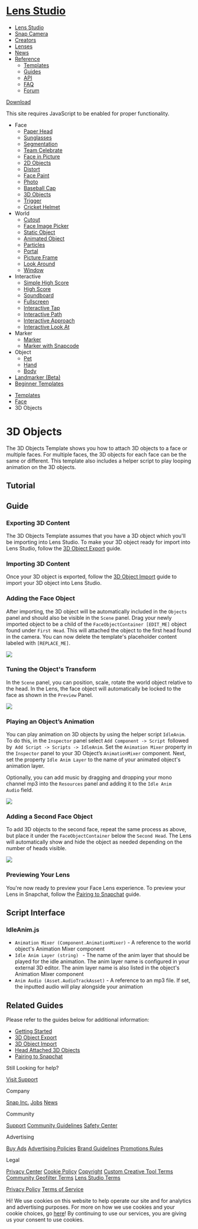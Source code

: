 # [Lens Studio](/)

  - [Lens Studio](/)
  - [Snap Camera](/snap-camera)
  - [Creators](/creators)
  - [Lenses](/lenses)
  - [News](/news)
  - [Reference](#)
      - [Templates](/templates)
      - [Guides](/guides)
      - [API](/api)
      - [FAQ](/support)
      - [Forum](https://support.lensstudio.com/hc/en-us/community/topics)

[Download](/download)

[](#) [](#)

This site requires JavaScript to be enabled for proper functionality.

  - Face
      - [Paper Head](/templates/face/paper-head)
      - [Sunglasses](/templates/face/sunglasses)
      - [Segmentation](/templates/face/segmentation)
      - [Team Celebrate](/templates/face/team-celebrate)
      - [Face in Picture](/templates/face/face-in-picture)
      - [2D Objects](/templates/face/2d-objects)
      - [Distort](/templates/face/distort)
      - [Face Paint](/templates/face/face-paint)
      - [Photo](/templates/face/photo)
      - [Baseball Cap](/templates/face/baseball-cap)
      - [3D Objects](/templates/face/3d-objects)
      - [Trigger](/templates/face/trigger)
      - [Cricket Helmet](/templates/face/cricket-helmet)
  - World
      - [Cutout](/templates/world/cutout)
      - [Face Image Picker](/templates/world/face-image-picker)
      - [Static Object](/templates/world/static-object)
      - [Animated Object](/templates/world/animated-object)
      - [Particles](/templates/world/particles)
      - [Portal](/templates/world/portal)
      - [Picture Frame](/templates/world/picture-frame)
      - [Look Around](/templates/world/look-around)
      - [Window](/templates/world/window)
  - Interactive
      - [Simple High Score](/templates/interactive/simple-high-score)
      - [High Score](/templates/interactive/high-score)
      - [Soundboard](/templates/interactive/soundboard)
      - [Fullscreen](/templates/interactive/fullscreen)
      - [Interactive Tap](/templates/interactive/interactive-tap)
      - [Interactive Path](/templates/interactive/interactive-path)
      - [Interactive
        Approach](/templates/interactive/interactive-approach)
      - [Interactive Look
        At](/templates/interactive/interactive-look-at)
  - Marker
      - [Marker](/templates/marker/marker)
      - [Marker with Snapcode](/templates/marker/marker-with-snapcode)
  - Object
      - [Pet](/templates/object/pet)
      - [Hand](/templates/object/hand)
      - [Body](/templates/object/body)
  - [Landmarker (Beta)](/templates/landmarker)
  - [Beginner Templates](/templates/beginner-templates)

<!-- end list -->

  - [Templates](/templates)
  - [Face](/templates/face)
  - 3D Objects

# 3D Objects

The 3D Objects Template shows you how to attach 3D objects to a face or
multiple faces. For multiple faces, the 3D objects for each face can be
the same or different. This template also includes a helper script to
play looping animation on the 3D objects.

## Tutorial

## Guide

### Exporting 3D Content

The 3D Objects Template assumes that you have a 3D object which you'll
be importing into Lens Studio. To make your 3D object ready for import
into Lens Studio, follow the [3D Object
Export](https://lensstudio.snapchat.com/guides/3d/3d-object-export)
guide.

### Importing 3D Content

Once your 3D object is exported, follow the [3D Object
Import](https://lensstudio.snapchat.com/guides/3d/3d-object-import)
guide to import your 3D object into Lens Studio.

### Adding the Face Object

After importing, the 3D object will be automatically included in the
`Objects` panel and should also be visible in the `Scene` panel. Drag
your newly imported object to be a child of the `FaceObjectContainer
[EDIT_ME]` object found under `First Head`. This will attached the
object to the first head found in the camera. You can now delete the
template's placeholder content labeled with `[REPLACE_ME]`.

![](https://storage.googleapis.com/snapchat-lens-assets/f1a09194-f02d-43ed-92b8-62e843179ff0/lensStudio/Templates/img_new/3d_objects_template_add_face_object.gif)

### Tuning the Object's Transform

In the `Scene` panel, you can position, scale, rotate the world object
relative to the head. In the Lens, the face object will automatically be
locked to the face as shown in the `Preview` Panel.

![](https://storage.googleapis.com/snapchat-lens-assets/f1a09194-f02d-43ed-92b8-62e843179ff0/lensStudio/Templates/img_new/3d_objects_template_tune_object_transform.gif)

### Playing an Object’s Animation

You can play animation on 3D objects by using the helper script
`IdleAnim`. To do this, in the `Inspector` panel select ` Add Component
-> Script  `followed by  `Add Script -> Scripts -> IdleAnim`. Set
the `Animation Mixer` property in the `Inspector` panel to your 3D
Object’s `AnimationMixer` component. Next, set the property `Idle Anim
Layer` to the name of your animated object's animation layer. 

Optionally, you can add music by dragging and dropping your mono channel
mp3 into the `Resources` panel and adding it to the `Idle Anim
Audio` field.<span class="underline"></span>

![](https://storage.googleapis.com/snapchat-lens-assets/f1a09194-f02d-43ed-92b8-62e843179ff0/lensStudio/Templates/img_new/3d_objects_template_idle_animation.gif)

### Adding a Second Face Object

To add 3D objects to the second face, repeat the same process as above,
but place it under the `FaceObjectContainer` below the `Second Head`.
The Lens will automatically show and hide the object as needed depending
on the number of heads visible.

![](https://storage.googleapis.com/snapchat-lens-assets/f1a09194-f02d-43ed-92b8-62e843179ff0/lensStudio/Templates/img_new/3d_objects_template_second_head.gif)

### Previewing Your Lens

You're now ready to preview your Face Lens experience. To preview your
Lens in Snapchat, follow the [Pairing to
Snapchat](https://lensstudio.snapchat.com/guides/general/pairing-to-snapchat)
guide.

## Script Interface

### IdleAnim.js

  - `Animation Mixer (Component.AnimationMixer)` - A reference to the
    world object's Animation Mixer component
  - ` Idle Anim Layer (string)  ` - The name of the anim layer that
    should be played for the idle animation. The anim layer name is
    configured in your external 3D editor. The anim layer name is also
    listed in the object's Animation Mixer component
  - `Anim Audio (Asset.AudioTrackAsset)` - A reference to an mp3 file.
    If set, the inputted audio will play alongside your animation

## Related Guides

Please refer to the guides below for additional information:

  - [Getting
    Started](https://lensstudio.snapchat.com/guides/getting-started)
  - [3D Object
    Export](https://lensstudio.snapchat.com/guides/3d/3d-object-export)
  - [3D Object
    Import](https://lensstudio.snapchat.com/guides/3d/3d-object-import)
  - [Head Attached 3D
    Objects](/guides/face/face-effects/head-attached-3d-objects)
  - [Pairing to
    Snapchat](https://lensstudio.snapchat.com/guides/general/pairing-to-snapchat)

Still Looking for help?

[Visit Support](/support)

Company

[Snap Inc.](https://www.snap.com/) [Jobs](https://www.snap.com/jobs/)
[News](https://www.snap.com/news/)

Community

[Support](https://support.snapchat.com/) [Community
Guidelines](https://support.snapchat.com/a/guidelines) [Safety
Center](https://www.snapchat.com/safety)

Advertising

[Buy Ads](https://www.snapchat.com/ads) [Advertising
Policies](https://www.snap.com/ad-policies/) [Brand
Guidelines](https://www.snap.com/brand-guidelines/) [Promotions
Rules](https://support.snapchat.com/a/promotions-rules)

Legal

[Privacy Center](https://www.snap.com/privacy/privacy-center/) [Cookie
Policy](https://www.snap.com/cookie-policy/)
[Copyright](https://support.snapchat.com/co/report-copyright) [Custom
Creative Tool
Terms](https://www.snap.com/en-US/terms/custom-creative-tools/)
[Community Geofilter Terms](https://www.snapchat.com/create/terms.html)
[Lens Studio Terms](https://www.snap.com/terms/lens-studio-terms/)

[Privacy Policy](https://www.snap.com/privacy/privacy-policy/) [Terms of
Service](https://www.snap.com/terms/)

Hi\! We use cookies on this website to help operate our site and for
analytics and advertising purposes. For more on how we use cookies and
your cookie choices, go [here](https://www.snap.com/cookie-policy/)\! By
continuing to use our services, you are giving us your consent to use
cookies.
